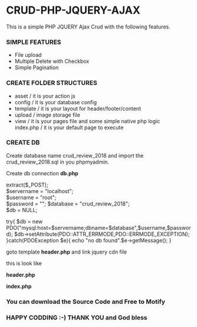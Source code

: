 <h1>CRUD-PHP-JQUERY-AJAX</h1>

This is a simple PHP JQUERY Ajax Crud 
with the following features.

<h3>SIMPLE FEATURES</h3>

- File upload 
- Multiple Delete with Checkbox
- Simple Pagination 


<h3>CREATE FOLDER STRUCTURES</h3>

- asset / it is  your action js
- config / it is your database config
- template /  it is your layout for header/footer/content
- upload / image storage file
- view  / it is your pages file and some simple native php logic  
index.php / it is your default page to execute 

<h3>CREATE DB</h3>
  Create database name crud_review_2018 and import the crud_review_2018.sql in you phpmyadmin.


 Create db connection 
 <b>db.php</b>

   extract($_POST);<br/>
   $servername = "localhost";<br/>
   $username = "root";<br/>
   $password = "";
   $database = "crud_review_2018";<br/>
   $db = NULL;<br/>


   try{
          $db = new PDO("mysql:host=$servername;dbname=$database",$username,$password);
          $db->setAttribute(PDO::ATTR_ERRMODE,PDO::ERRMODE_EXCEPTION);
   }catch(PDOException $e){
          echo "no db found".$e->getMessage();
   }





goto template <b>header.php</b> and link jquery cdn file 

<script src="https://ajax.googleapis.com/ajax/libs/jquery/3.3.1/jquery.min.js"></script>

this is look like

<b>header.php</b>

<!DOCTYPE html>
<html>
<head>
	<title>Home</title>
	<script src="https://ajax.googleapis.com/ajax/libs/jquery/3.3.1/jquery.min.js"></script>
	<link rel="stylesheet" type="text/css" href="asset/custom.css">
</head>
   <body>


<b>index.php</b>


<?php require 'config/db.php' ?>
<?php 

  $pg = (isset($_GET['pg']) && !empty($_GET['pg'])? $_GET['pg']:'');
  
   switch($pg){
   	    case 'home':
               $title = 'home';
               $active = 'home';
               $content = 'view/home.php';
               $js=array("asset/action.js");
   	    break;

   	    default:
               $title = 'home';
               $active = 'home';
               $content = 'view/home.php';
               $js=array("asset/action.js");
   	    break;


   }

   include 'template/content.php';
?>




<h3>You can download the Source Code and Free to Motify</h3>
<h3>HAPPY CODDING :-) THANK YOU and God bless </h3>

